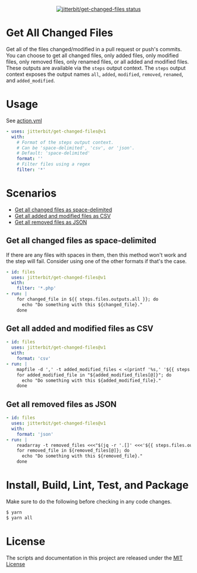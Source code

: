 <p align="center">
  <a href="https://github.com/jitterbit/get-changed-files/actions"><img alt="jitterbit/get-changed-files status" src="https://github.com/jitterbit/get-changed-files/workflows/Test/badge.svg"></a>
</p>

# Get All Changed Files

Get all of the files changed/modified in a pull request or push's commits.
You can choose to get all changed files, only added files, only modified files, only removed files, only renamed files, or all added and modified files.
These outputs are available via the `steps` output context.
The `steps` output context exposes the output names `all`, `added`, `modified`, `removed`, `renamed`, and `added_modified`.

# Usage

See [action.yml](action.yml)

```yaml
- uses: jitterbit/get-changed-files@v1
  with:
    # Format of the steps output context.
    # Can be 'space-delimited', 'csv', or 'json'.
    # Default: 'space-delimited'
    format: ''
    # Filter files using a regex
    filter: '*'
```

# Scenarios

- [Get all changed files as space-delimited](#get-all-changed-files-as-space-delimited)
- [Get all added and modified files as CSV](#get-all-added-and-modified-files-as-csv)
- [Get all removed files as JSON](#get-all-removed-files-as-json)

## Get all changed files as space-delimited

If there are any files with spaces in them, then this method won't work and the step will fail.
Consider using one of the other formats if that's the case.

```yaml
- id: files
  uses: jitterbit/get-changed-files@v1
  with:
    filter: '*.php'
- run: |
    for changed_file in ${{ steps.files.outputs.all }}; do
      echo "Do something with this ${changed_file}."
    done
```

## Get all added and modified files as CSV

```yaml
- id: files
  uses: jitterbit/get-changed-files@v1
  with:
    format: 'csv'
- run: |
    mapfile -d ',' -t added_modified_files < <(printf '%s,' '${{ steps.files.outputs.added_modified }}')
    for added_modified_file in "${added_modified_files[@]}"; do
      echo "Do something with this ${added_modified_file}."
    done
```

## Get all removed files as JSON

```yaml
- id: files
  uses: jitterbit/get-changed-files@v1
  with:
    format: 'json'
- run: |
    readarray -t removed_files <<<"$(jq -r '.[]' <<<'${{ steps.files.outputs.removed }}')"
    for removed_file in ${removed_files[@]}; do
      echo "Do something with this ${removed_file}."
    done
```

# Install, Build, Lint, Test, and Package

Make sure to do the following before checking in any code changes.

```bash
$ yarn
$ yarn all
```

# License

The scripts and documentation in this project are released under the [MIT License](LICENSE)
